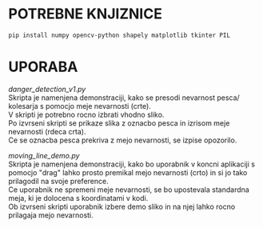 # POTREBNE KNJIZNICE
```
pip install numpy opencv-python shapely matplotlib tkinter PIL
```

# UPORABA
*danger_detection_v1.py*\
Skripta je namenjena demonstraciji, kako se presodi nevarnost pesca/ kolesarja s pomocjo meje nevarnosti (crte).\
V skripti je potrebno rocno izbrati vhodno sliko.\
Po izvrseni skripti se prikaze slika z oznacbo pesca in izrisom meje nevarnosti (rdeca crta).\
Ce se oznacba pesca prekriva z mejo nevarnosti, se izpise opozorilo.

*moving_line_demo.py*\
Skripta je namenjena demonstraciji, kako bo uporabnik v koncni aplikaciji s pomocjo "drag" lahko prosto premikal mejo nevarnosti (crto) in si jo tako prilagodil na svoje preference.\
Ce uporabnik ne spremeni meje nevarnosti, se bo upostevala standardna meja, ki je dolocena s koordinatami v kodi.\
Ob izvrseni skripti uporabnik izbere demo sliko in na njej lahko rocno prilagaja mejo nevarnosti.
